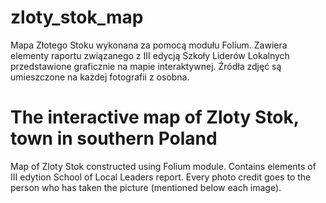 # zloty_stok_map
Mapa Złotego Stoku wykonana za pomocą modułu Folium. Zawiera elementy raportu związanego z III edycją Szkoły Liderów Lokalnych przedstawione graficznie na mapie interaktywnej. Źródła zdjęć są umieszczone na każdej fotografii z osobna.

# The interactive map of Zloty Stok, town in southern Poland

Map of Zloty Stok constructed using Folium module. Contains elements of III edytion School of Local Leaders report. Every photo credit goes to the person who has taken the picture (mentioned below each image).
